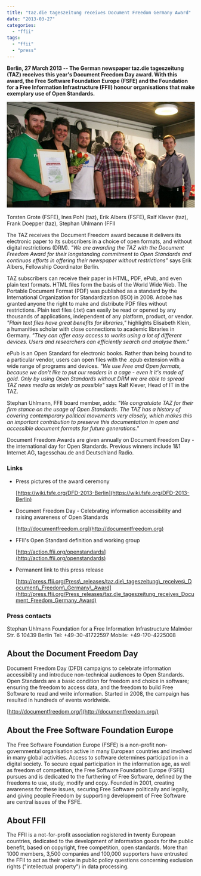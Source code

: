 ```yaml
---
title: "taz.die tageszeitung receives Document Freedom Germany Award"
date: "2013-03-27"
categories: 
  - "ffii"
tags: 
  - "ffii"
  - "press"
---
```


**Berlin, 27 March 2013 -- The German newspaper taz.die tageszeitung (TAZ) receives this year's Document Freedom Day award. With this award, the Free Software Foundation Europe (FSFE) and the Foundation for a Free Information Infrastructure (FFII) honour organisations that make exemplary use of Open Standards.**

[![taz.die tageszeitung receives Document Freedom Germany Award](images/taz.die-tageszeitung-receives-Document-Freedom-Germany-Award.jpeg)](http://blog.ffii.org/wp-content/uploads/2015/08/taz.die-tageszeitung-receives-Document-Freedom-Germany-Award.jpeg)

Torsten Grote (FSFE), Ines Pohl (taz), Erik Albers (FSFE), Ralf Klever (taz), Frank Doepper (taz), Stephan Uhlmann (FFII

The TAZ receives the Document Freedom award because it delivers its electronic paper to its subscribers in a choice of open formats, and without digital restrictions (DRM). _"We are awarding the TAZ with the Document Freedom Award for their longstanding commitment to Open Standards and continuos efforts in offering their newspaper without restrictions"_ says Erik Albers, Fellowship Coordinator Berlin.

TAZ subscribers can receive their paper in HTML, PDF, ePub, and even plain text formats. HTML files form the basis of the World Wide Web. The Portable Document Format (PDF) was published as a standard by the International Organization for Standardization (ISO) in 2008. Adobe has granted anyone the right to make and distribute PDF files without restrictions. Plain text files (.txt) can easily be read or opened by any thousands of applications, independent of any platform, product, or vendor. _"Plain text files have great benefits for libraries,"_ highlights Elisabeth Klein, a humanities scholar with close connections to academic libraries in Germany. _"They can offer easy access to works using a lot of different devices. Users and researchers can efficiently search and analyse them."_

ePub is an Open Standard for electronic books. Rather than being bound to a particular vendor, users can open files with the .epub extension with a wide range of programs and devices. _"We use Free and Open formats, because we don't like to put our readers in a cage - even it it's made of gold. Only by using Open Standards without DRM we are able to spread TAZ news media as widely as possible"_ says Ralf Klever, Head of IT in the TAZ.

Stephan Uhlmann, FFII board member, adds: _"We congratulate TAZ for their firm stance on the usage of Open Standards. The TAZ has a history of covering contemporary political movements very closely, which makes this an important contribution to preserve this documentation in open and accessible document formats for future generations."_

Document Freedom Awards are given annually on Document Freedom Day - the international day for Open Standards. Previous winners include 1&1 Internet AG, tagesschau.de and Deutschland Radio.

### Links

- Press pictures of the award ceremony
    
    [https://wiki.fsfe.org/DFD-2013-Berlin](https://wiki.fsfe.org/DFD-2013-Berlin)
    
- Document Freedom Day - Celebrating information accessibility and raising awareness of Open Standards
    
    [http://documentfreedom.org](http://documentfreedom.org)
    
- FFII's Open Standard definition and working group
    
    [http://action.ffii.org/openstandards](http://action.ffii.org/openstandards)
    
- Permanent link to this press release
    
    [http://press.ffii.org/Press\_releases/taz.die\_tageszeitung\_receives\_Document\_Freedom\_Germany\_Award](http://press.ffii.org/Press_releases/taz.die_tageszeitung_receives_Document_Freedom_Germany_Award)
    

### Press contacts

Stephan Uhlmann Foundation for a Free Information Infrastructure Malmöer Str. 6 10439 Berlin Tel: +49-30-41722597 Mobile: +49-170-4225008

## About the Document Freedom Day

Document Freedom Day (DFD) campaigns to celebrate information accessibility and introduce non-technical audiences to Open Standards. Open Standards are a basic condition for freedom and choice in software; ensuring the freedom to access data, and the freedom to build Free Software to read and write information. Started in 2008, the campaign has resulted in hundreds of events worldwide.

[http://documentfreedom.org/](http://documentfreedom.org/)

## About the Free Software Foundation Europe

The Free Software Foundation Europe (FSFE) is a non-profit non-governmental organisation active in many European countries and involved in many global activities. Access to software determines participation in a digital society. To secure equal participation in the information age, as well as freedom of competition, the Free Software Foundation Europe (FSFE) pursues and is dedicated to the furthering of Free Software, defined by the freedoms to use, study, modify and copy. Founded in 2001, creating awareness for these issues, securing Free Software politically and legally, and giving people Freedom by supporting development of Free Software are central issues of the FSFE.

## About FFII

The FFII is a not-for-profit association registered in twenty European countries, dedicated to the development of information goods for the public benefit, based on copyright, free competition, open standards. More than 1000 members, 3,500 companies and 100,000 supporters have entrusted the FFII to act as their voice in public policy questions concerning exclusion rights ("intellectual property") in data processing.

